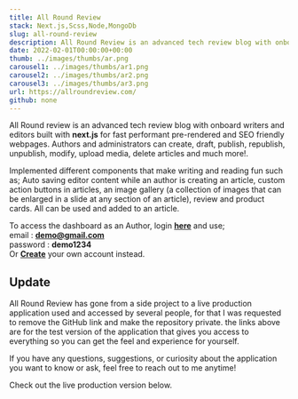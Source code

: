 ```yaml
---
title: All Round Review
stack: Next.js,Scss,Node,MongoDb
slug: all-round-review
description: All Round Review is an advanced tech review blog with onboard writers and editors built with next.js for fast performant pre-rendered webpages
date: 2022-02-01T00:00:00+00:00
thumb: ../images/thumbs/ar.png
carousel1: ../images/thumbs/ar1.png
carousel2: ../images/thumbs/ar2.png
carousel3: ../images/thumbs/ar3.png
url: https://allroundreview.com/
github: none
---
```


All Round review is an advanced tech review blog with onboard writers and editors built with <b>next.js</b> for fast performant pre-rendered and SEO friendly webpages. Authors and administrators can create, draft, publish, republish, unpublish, modify, upload media, delete articles and much more!.

Implemented different components that make writing and reading fun such as; Auto saving editor content while an author is creating an article, custom action buttons in articles, an image gallery (a collection of images that can be enlarged in a slide at any section of an article), review and product cards. All can be used and added to an article.

To access the dashboard as an Author, login **[here](https://all-round-review.vercel.app/ar/login)** and use; <br>
email : <b>demo@gmail.com</b> <br> password : <b>demo1234</b> <br>Or **[Create](https://all-round-review.vercel.app/ar/register/fd526dba9db58cc01df51e680ce94b4adaaa3a94c21ad6c1a1dd6eaf01b579e7)** your own account instead.

## Update

All Round Review has gone from a side project to a live production application used and accessed by several people, for that I was requested to remove the GitHub link and make the repository private. the links above are for the test version of the application that gives you access to everything so you can get the feel and experience for yourself.

If you have any questions, suggestions, or curiosity about the application you want to know or ask, feel free to reach out to me anytime!

Check out the live production version below.
